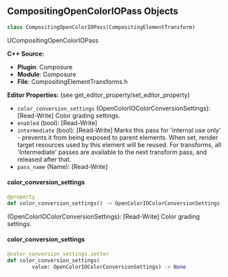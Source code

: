 ## CompositingOpenColorIOPass Objects

```python
class CompositingOpenColorIOPass(CompositingElementTransform)
```

UCompositingOpenColorIOPass

**C++ Source:**

- **Plugin**: Composure
- **Module**: Composure
- **File**: CompositingElementTransforms.h

**Editor Properties:** (see get_editor_property/set_editor_property)

- ``color_conversion_settings`` (OpenColorIOColorConversionSettings):  [Read-Write] Color grading settings.
- ``enabled`` (bool):  [Read-Write]
- ``intermediate`` (bool):  [Read-Write] Marks this pass for 'internal use only' - prevents it from being exposed to parent elements.
  When set, render target resources used by this element will be reused. For transforms, all 'Intermediate'
  passes are available to the next transform pass, and released after that.
- ``pass_name`` (Name):  [Read-Write]

<a id="unreal.CompositingOpenColorIOPass.color_conversion_settings"></a>

#### color_conversion_settings

```python
@property
def color_conversion_settings() -> OpenColorIOColorConversionSettings
```

(OpenColorIOColorConversionSettings):  [Read-Write] Color grading settings.

<a id="unreal.CompositingOpenColorIOPass.color_conversion_settings"></a>

#### color_conversion_settings

```python
@color_conversion_settings.setter
def color_conversion_settings(
        value: OpenColorIOColorConversionSettings) -> None
```

<a id="unreal.ComposureLibrary"></a>